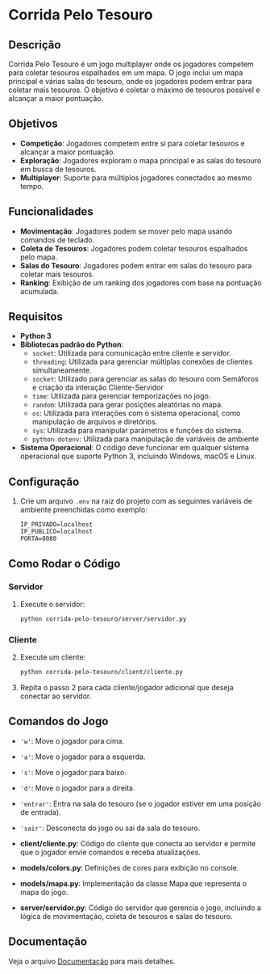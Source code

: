 # Corrida Pelo Tesouro

## Descrição

Corrida Pelo Tesouro é um jogo multiplayer onde os jogadores competem para coletar tesouros espalhados em um mapa. O jogo inclui um mapa principal e várias salas do tesouro, onde os jogadores podem entrar para coletar mais tesouros. O objetivo é coletar o máximo de tesouros possível e alcançar a maior pontuação.

## Objetivos

- **Competição**: Jogadores competem entre si para coletar tesouros e alcançar a maior pontuação.
- **Exploração**: Jogadores exploram o mapa principal e as salas do tesouro em busca de tesouros.
- **Multiplayer**: Suporte para múltiplos jogadores conectados ao mesmo tempo.

## Funcionalidades

- **Movimentação**: Jogadores podem se mover pelo mapa usando comandos de teclado.
- **Coleta de Tesouros**: Jogadores podem coletar tesouros espalhados pelo mapa.
- **Salas do Tesouro**: Jogadores podem entrar em salas do tesouro para coletar mais tesouros.
- **Ranking**: Exibição de um ranking dos jogadores com base na pontuação acumulada.

## Requisitos

- **Python 3**
- **Bibliotecas padrão do Python**:
  - `socket`: Utilizada para comunicação entre cliente e servidor.
  - `threading`: Utilizada para gerenciar múltiplas conexões de clientes simultaneamente.
  - `socket`: Utilizado para gerenciar as salas do tesouro com Semáforos e criação da interação Cliente-Servidor
  - `time`: Utilizada para gerenciar temporizações no jogo.
  - `random`: Utilizada para gerar posições aleatórias no mapa.
  - `os`: Utilizada para interações com o sistema operacional, como manipulação de arquivos e diretórios.
  - `sys`: Utilizada para manipular parâmetros e funções do sistema.
  - `python-dotenv`: Utilizada para manipulação de variáveis de ambiente
- **Sistema Operacional**: O código deve funcionar em qualquer sistema operacional que suporte Python 3, incluindo Windows, macOS e Linux.

## Configuração

1. Crie um arquivo `.env` na raiz do projeto com as seguintes variáveis de ambiente preenchidas como exemplo:

    ```plaintext
    IP_PRIVADO=localhost
    IP_PUBLICO=localhost
    PORTA=8080
    ```

## Como Rodar o Código

### Servidor

1. Execute o servidor:

    ```bash
    python corrida-pelo-tesouro/server/servidor.py
    ```

### Cliente

2. Execute um cliente:

    ```bash
    python corrida-pelo-tesouro/client/cliente.py
    ```

3. Repita o passo 2 para cada cliente/jogador adicional que deseja conectar ao servidor.

## Comandos do Jogo

- `'w'`: Move o jogador para cima.
- `'a'`: Move o jogador para a esquerda.
- `'s'`: Move o jogador para baixo.
- `'d'`: Move o jogador para a direita.
- `'entrar'`: Entra na sala do tesouro (se o jogador estiver em uma posição de entrada).
- `'sair'`: Desconecta do jogo ou sai da sala do tesouro.

- **client/cliente.py**: Código do cliente que conecta ao servidor e permite que o jogador envie comandos e receba atualizações.
- **models/colors.py**: Definições de cores para exibição no console.
- **models/mapa.py**: Implementação da classe Mapa que representa o mapa do jogo.
- **server/servidor.py**: Código do servidor que gerencia o jogo, incluindo a lógica de movimentação, coleta de tesouros e salas do tesouro.

## Documentação

Veja o arquivo [Documentação](DOC.md) para mais detalhes.